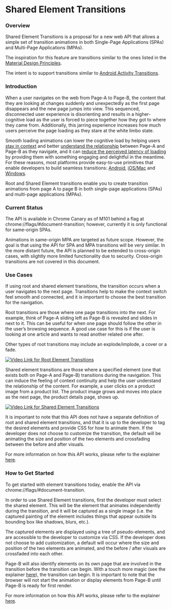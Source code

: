 # Shared Element Transitions

### Overview

Shared Element Transitions is a proposal for a new web API that allows a
simple set of transition animations in both Single-Page Applications (SPAs) and
Multi-Page Applications (MPAs).

The inspiration for this feature are transitions similar to the ones listed in
the [Material Design Principles](https://material.io/design/motion/the-motion-system.html).

The intent is to support transitions similar to
[Android Activity Transitions](https://developer.android.com/training/transitions/start-activity).

### Introduction

When a user navigates on the web from Page-A to Page-B,  the content that they are looking at changes suddenly and unexpectedly as the first page disappears and the new page jumps into view. This sequenced, disconnected user experience is disorienting and results in a higher-cognitive load as the user is forced to piece together how they got to where they came from. Additionally, this jarring experience increases how much users perceive the page loading as they stare at the white limbo state.

Smooth loading animations can lower the cognitive load by helping users [stay in context](https://www.smashingmagazine.com/2013/10/smart-transitions-in-user-experience-design/) and better [understand the relationship](https://material.io/blog/motion-research-container-transform#:~:text=transforming%20one%20element%20into%20another%20to%20reinforce%20the%20relationship%20of%20the%20two%20elements) between Page-A and Page-B as they navigate, and it can [reduce the perceived latency of loading](https://wp-rocket.me/blog/perceived-performance-need-optimize/#:~:text=1.%20Use%20activity%20and%20progress%20indicators) by providing them with something engaging and delightful in the meantime. For these reasons, most platforms provide easy-to-use primitives that enable developers to build seamless transitions: [Android](https://developer.android.com/training/transitions/start-activity), [iOS/Mac](https://developer.apple.com/documentation/uikit/uimodaltransitionstyle) and [Windows](https://docs.microsoft.com/en-us/windows/apps/design/motion/page-transitions).

Root and Shared Element transitions enable you to create transition animations from page A to page B in both single-page applications (SPAs) and multi-page applications (MPAs). 


### Current Status

The API is available in Chrome Canary as of M101 behind a flag at chrome://flags/#document-transition; however, currently it is only functional for same-origin SPAs. 

Animations in same-origin MPA are targeted as future scope. However, the goal is that using the API for SPA and MPA transitions will be very similar. In the more distant future, the API is planned to be extended to cross-origin cases, with slightly more limited functionality due to security. Cross-origin transitions are not covered in this document. 

### Use Cases 

If using root and shared element transitions, the transition occurs when a user navigates to the next page. Transitions help to make the context switch feel smooth and connected, and it is important to choose the best transition for the navigation. 

Root transitions are those where one page transitions into the next. For example, think of Page-A sliding left as Page-B is revealed and slides in next to it. This can be useful for when one page should follow the other in the user’s browsing sequence. A good use case for this is if the user is looking at one article and wants to read another related one after. 

Other types of root transitions may include an explode/implode, a cover or a fade. 

[![Video Link for Root Element Transitions](https://img.youtube.com/vi/0a_cOCatKXM/0.jpg)](https://www.youtube.com/watch?v=0a_cOCatKXM)

Shared element transitions are those where a specified element (one that exists both on Page-A and Page-B) transitions during the navigation. This can induce the feeling of context continuity and help the user understand the relationship of the content. For example, a user clicks on a product image from a product list. The product image grows and moves into place as the next page, the product details page, shows up. 

[![Video Link for Shared Element Transitions](https://img.youtube.com/vi/K7oVrXlVsgE/0.jpg)](https://www.youtube.com/watch?v=K7oVrXlVsgE)

It is important to note that this API does not have a separate definition of root and shared element transitions, and that it is up to the developer to tag the desired elements and provide CSS for how to animate them. If the developer does not choose to customize the transition, the default will be animating the size and position of the two elements and crossfading between the before and after visuals. 

For more information on how this API works, please refer to the explainer [here](https://github.com/WICG/shared-element-transitions/blob/main/explainer.md). 

### How to Get Started 

To get started with element transitions today, enable the API via chrome://flags/#document-transition.

In order to use Shared Element transitions, first the developer must select the shared element. This will be the element that animates independently during the transition, and it will be captured as a single image (i.e. the captured painting of the element includes things that appear outside its bounding box like shadows, blurs, etc.). 

The captured elements are displayed using a tree of pseudo-elements, and are accessible to the developer to customize via CSS. If the developer does not choose to add customization, a default will occur where the size and position of the two elements are animated, and the before / after visuals are crossfaded into each other. 

Page-B will also identify elements on its own page that are involved in the transition before the transition can begin. With a touch more magic (see the explainer [here](https://github.com/WICG/shared-element-transitions/blob/main/explainer.md)), the transition can begin. It is important to note that the browser will not start the animation or display elements from Page-B until Page-B is ready for first render. 

For more information on how this API works, please refer to the explainer [here](https://github.com/WICG/shared-element-transitions/blob/main/explainer.md). 
